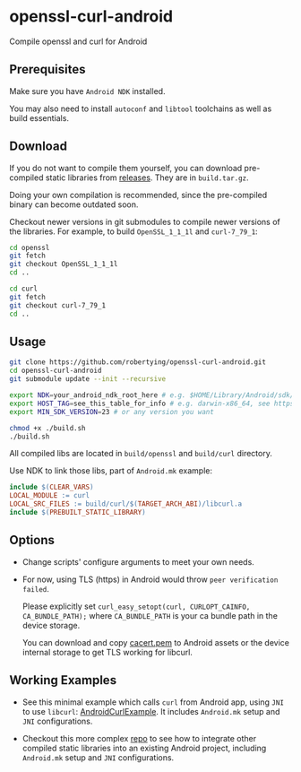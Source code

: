 # openssl-curl-android

Compile openssl and curl for Android

## Prerequisites

Make sure you have `Android NDK` installed.

You may also need to install `autoconf` and `libtool` toolchains as well as build essentials.

## Download

If you do not want to compile them yourself, you can download pre-compiled static libraries from [releases](https://github.com/robertying/openssl-curl-android/releases). They are in `build.tar.gz`.

Doing your own compilation is recommended, since the pre-compiled binary can become outdated soon.

Checkout newer versions in git submodules to compile newer versions of the libraries. For example, to build `OpenSSL_1_1_1l` and `curl-7_79_1`:

```bash
cd openssl
git fetch
git checkout OpenSSL_1_1_1l
cd ..

cd curl
git fetch
git checkout curl-7_79_1
cd ..
```

## Usage

```bash
git clone https://github.com/robertying/openssl-curl-android.git
cd openssl-curl-android
git submodule update --init --recursive

export NDK=your_android_ndk_root_here # e.g. $HOME/Library/Android/sdk/ndk/23.0.7599858
export HOST_TAG=see_this_table_for_info # e.g. darwin-x86_64, see https://developer.android.com/ndk/guides/other_build_systems#overview
export MIN_SDK_VERSION=23 # or any version you want

chmod +x ./build.sh
./build.sh
```

All compiled libs are located in `build/openssl` and `build/curl` directory.

Use NDK to link those libs, part of `Android.mk` example:

```makefile
include $(CLEAR_VARS)
LOCAL_MODULE := curl
LOCAL_SRC_FILES := build/curl/$(TARGET_ARCH_ABI)/libcurl.a
include $(PREBUILT_STATIC_LIBRARY)
```

## Options

- Change scripts' configure arguments to meet your own needs.

- For now, using TLS (https) in Android would throw `peer verification failed`.

  Please explicitly set `curl_easy_setopt(curl, CURLOPT_CAINFO, CA_BUNDLE_PATH);` where `CA_BUNDLE_PATH` is your ca bundle path in the device storage.

  You can download and copy [cacert.pem](https://curl.haxx.se/docs/caextract.html) to Android assets or the device internal storage to get TLS working for libcurl.

## Working Examples

- See this minimal example which calls `curl` from Android app, using `JNI` to use `libcurl`: [AndroidCurlExample](https://github.com/robertying/AndroidCurlExample). It includes `Android.mk` setup and `JNI` configurations.

- Checkout this more complex [repo](https://github.com/robertying/CampusNet-Android/blob/master/app/src/main/cpp/jni) to see how to integrate other compiled static libraries into an existing Android project, including `Android.mk` setup and `JNI` configurations.
